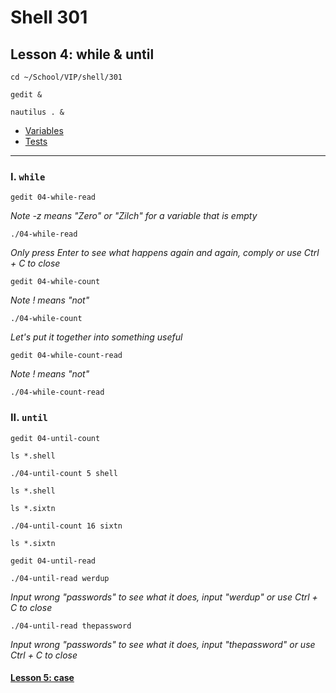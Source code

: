 # Shell 301
## Lesson 4: while & until

`cd ~/School/VIP/shell/301`

`gedit &`

`nautilus . &`

- [Variables](https://github.com/inkVerb/vip/blob/master/Cheat-Sheets/Variables.md)
- [Tests](https://github.com/inkVerb/vip/blob/master/Cheat-Sheets/Tests.md)
___

### I. `while`

`gedit 04-while-read`

*Note -z means "Zero" or "Zilch" for a variable that is empty*

`./04-while-read`

*Only press Enter to see what happens again and again, comply or use Ctrl + C to close*

`gedit 04-while-count`

*Note ! means "not"*

`./04-while-count`

*Let's put it together into something useful*

`gedit 04-while-count-read`

*Note ! means "not"*

`./04-while-count-read`

### II. `until`

`gedit 04-until-count`

`ls *.shell`

`./04-until-count 5 shell`

`ls *.shell`

`ls *.sixtn`

`./04-until-count 16 sixtn`

`ls *.sixtn`

`gedit 04-until-read`

`./04-until-read werdup`

*Input wrong "passwords" to see what it does, input "werdup" or use Ctrl + C to close*

`./04-until-read thepassword`

*Input wrong "passwords" to see what it does, input "thepassword" or use Ctrl + C to close*

#### [Lesson 5: case](https://github.com/inkVerb/vip/blob/master/301-shell/Lesson-05.md)
